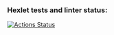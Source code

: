 ### Hexlet tests and linter status:
[![Actions Status](https://github.com/nic11371/fullstack-javascript-project-44/actions/workflows/hexlet-check.yml/badge.svg)](https://github.com/nic11371/fullstack-javascript-project-44/actions)